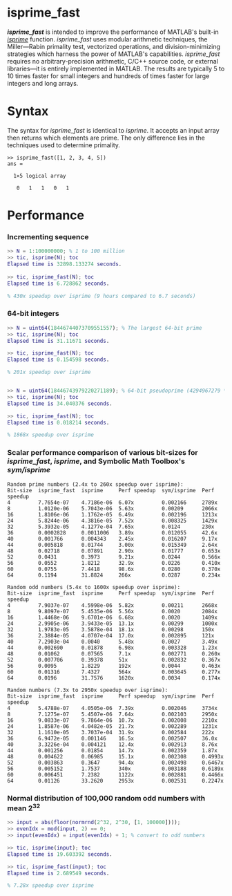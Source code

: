 # isprime_fast

**_isprime_fast_** is intended to improve the performance of MATLAB's built-in [*isprime*](https://www.mathworks.com/help/matlab/ref/isprime.html) function. *isprime_fast* uses modular arithmetic techniques, the Miller—Rabin primality test, vectorized operations, and division-minimizing strategies which harness the power of MATLAB's capabilities. *isprime_fast* requires no arbitrary-precision arithmetic, C/C++ source code, or external libraries—it is entirely implemented in MATLAB. The results are typically 5 to 10 times faster for small integers and hundreds of times faster for large integers and long arrays.

# Syntax
The syntax for *isprime_fast* is identical to *isprime*. It accepts an input array then returns which elements are prime. The only difference lies in the techniques used to determine primality.
```
>> isprime_fast([1, 2, 3, 4, 5])
ans =

  1×5 logical array

   0   1   1   0   1
```

# Performance
### Incrementing sequence
```MATLAB
>> N = 1:100000000; % 1 to 100 million
>> tic, isprime(N); toc
Elapsed time is 32898.133274 seconds.
    
>> tic, isprime_fast(N); toc
Elapsed time is 6.728862 seconds.

% 430x speedup over isprime (9 hours compared to 6.7 seconds)
```

### 64-bit integers

```MATLAB
>> N = uint64(18446744073709551557); % The largest 64-bit prime
>> tic, isprime(N); toc
Elapsed time is 31.11671 seconds.

>> tic, isprime_fast(N); toc
Elapsed time is 0.154598 seconds.

% 201x speedup over isprime


>> N = uint64(18446743979220271189); % 64-bit pseudoprime (4294967279 * 4294967291)
>> tic, isprime(N); toc
Elapsed time is 34.040376 seconds.

>> tic, isprime_fast(N); toc
Elapsed time is 0.018214 seconds.

% 1868x speedup over isprime
```

### Scalar performance comparison of various bit-sizes for *isprime_fast*, *isprime*, and Symbolic Math Toolbox's *sym/isprime*
```
Random prime numbers (2.4x to 260x speedup over isprime):
Bit-size  isprime_fast  isprime     Perf speedup  sym/isprime  Perf speedup
4         7.7654e-07    4.7186e-06  6.07x         0.002166     2789x
8         1.0120e-06    5.7043e-06  5.63x         0.00209      2066x
16        1.8106e-06    1.1762e-05  6.49x         0.002196     1213x
24        5.8244e-06    4.3816e-05  7.52x         0.008325     1429x
32        5.3932e-05    4.1277e-04  7.65x         0.0124       230x
36        0.0002828     0.0011006   3.89x         0.012055     42.6x
40        0.001766      0.004343    2.45x         0.016207     9.17x
44        0.005818      0.01744     3.00x         0.015349     2.64x
48        0.02718       0.07891     2.90x         0.01777      0.653x
52        0.0431        0.3973      9.21x         0.0244       0.566x
56        0.0552        1.8212      32.9x         0.0226       0.410x
60        0.0755        7.4418      98.6x         0.0280       0.370x
64        0.1194        31.8824     266x          0.0287       0.234x

Random odd numbers (5.4x to 1600x speedup over isprime):
Bit-size  isprime_fast  isprime     Perf speedup  sym/isprime  Perf speedup
4         7.9037e-07    4.5998e-06  5.82x         0.00211      2668x
8         9.8097e-07    5.4535e-06  5.56x         0.0020       2084x
16        1.4468e-06    9.6701e-06  6.68x         0.0020       1409x
24        2.9905e-06    3.9433e-05  13.1x         0.00299      1000x
32        1.9783e-05    3.5878e-04  18.1x         0.00298      150x
36        2.3884e-05    4.0707e-04  17.0x         0.002895     121x
40        7.2903e-04    0.0040      5.48x         0.0027       3.49x
44        0.002690      0.01878     6.98x         0.003328     1.23x
48        0.01062       0.07565     7.1x          0.002771     0.260x
52        0.007706      0.39378     51x           0.002832     0.367x
56        0.0095        1.8229      192x          0.0044       0.463x
60        0.01316       7.4327      564x          0.003645     0.277x
64        0.0196        31.7576     1620x         0.0034       0.174x

Random numbers (7.3x to 2950x speedup over isprime):
Bit-size  isprime_fast  isprime     Perf speedup  sym/isprime  Perf speedup
4         5.4788e-07    4.0505e-06  7.39x         0.002046     3734x
8         7.1275e-07    5.4507e-06  7.64x         0.002103     2950x
16        9.0833e-07    9.7864e-06  10.7x         0.002008     2210x
24        1.8587e-06    4.0482e-05  21.7x         0.002289     1231x
32        1.1610e-05    3.7037e-04  31.9x         0.002584     222x
36        6.9472e-05    0.001146    16.5x         0.002507     36.0x
40        3.3226e-04    0.004121    12.4x         0.002913     8.76x
44        0.001256      0.01854     14.7x         0.002359     1.87x
48        0.004622      0.06985     15.1x         0.002308     0.4993x
52        0.003863      0.3647      94.4x         0.002498     0.6467x
56        0.005152      1.7537      340x          0.003188     0.6189x
60        0.006451      7.2382      1122x         0.002881     0.4466x
64        0.01126       33.2620     2953x         0.002531     0.2247x
```

### Normal distribution of 100,000 random odd numbers with mean 2<sup>32</sup>
```MATLAB
>> input = abs(floor(normrnd(2^32, 2^30, [1, 100000])));
>> evenIdx = mod(input, 2) == 0;
>> input(evenIdx) = input(evenIdx) + 1; % convert to odd numbers

>> tic, isprime(input); toc
Elapsed time is 19.603392 seconds.

>> tic, isprime_fast(input); toc
Elapsed time is 2.689549 seconds.

% 7.28x speedup over isprime
```
